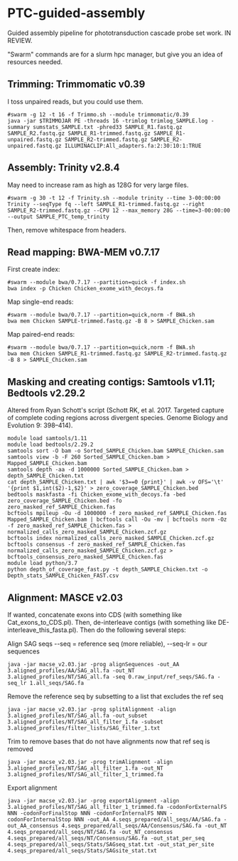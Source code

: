 # PTC-guided-assembly
Guided assembly pipeline for phototransduction cascade probe set work. IN REVIEW.

"Swarm" commands are for a slurm hpc manager, but give you an idea of resources needed.

## Trimming:	Trimmomatic v0.39
I toss unpaired reads, but you could use them.

    #swarm -g 12 -t 16 -f Trimmo.sh --module trimmomatic/0.39
    java -jar $TRIMMOJAR PE -threads 16 -trimlog trimlog_SAMPLE.log -summary sumstats_SAMPLE.txt -phred33 SAMPLE_R1.fastq.gz SAMPLE_R2.fastq.gz SAMPLE_R1-trimmed.fastq.gz SAMPLE_R1-unpaired.fastq.gz SAMPLE_R2-trimmed.fastq.gz SAMPLE_R2-unpaired.fastq.gz ILLUMINACLIP:All_adapters.fa:2:30:10:1:TRUE


## Assembly:	Trinity v2.8.4
May need to increase ram as high as 128G for very large files.

    #swarm -g 30 -t 12 -f Trinity.sh --module trinity --time 3-00:00:00
    Trinity --seqType fq --left SAMPLE_R1-trimmed.fastq.gz --right SAMPLE_R2-trimmed.fastq.gz --CPU 12 --max_memory 28G --time=3-00:00:00 --output SAMPLE_PTC_temp_trinity

Then, remove whitespace from headers.


## Read mapping:	BWA-MEM v0.7.17

First create index:

    #swarm --module bwa/0.7.17 --partition=quick -f index.sh
    bwa index -p Chicken Chicken_exome_with_decoys.fa

Map single-end reads:

    #swarm --module bwa/0.7.17 --partition=quick,norm -f BWA.sh
    bwa mem Chicken SAMPLE-trimmed.fastq.gz -B 8 > SAMPLE_Chicken.sam

Map paired-end reads:

    #swarm --module bwa/0.7.17 --partition=quick,norm -f BWA.sh
    bwa mem Chicken SAMPLE_R1-trimmed.fastq.gz SAMPLE_R2-trimmed.fastq.gz -B 8 > SAMPLE_Chicken.sam


## Masking and creating contigs:	Samtools v1.11; Bedtools v2.29.2
Altered from Ryan Schott's script (Schott RK, et al. 2017. Targeted capture of complete coding regions across divergent species. Genome Biology and Evolution 9: 398–414).

    module load samtools/1.11
    module load bedtools/2.29.2
    samtools sort -O bam -o Sorted_SAMPLE_Chicken.bam SAMPLE_Chicken.sam
    samtools view -b -F 260 Sorted_SAMPLE_Chicken.bam > Mapped_SAMPLE_Chicken.bam
    samtools depth -aa -d 1000000 Sorted_SAMPLE_Chicken.bam > depth_SAMPLE_Chicken.txt
    cat depth_SAMPLE_Chicken.txt | awk '$3==0 {print}' | awk -v OFS='\t' '{print $1,int($2)-1,$2}' > zero_coverage_SAMPLE_Chicken.bed
    bedtools maskfasta -fi Chicken_exome_with_decoys.fa -bed zero_coverage_SAMPLE_Chicken.bed -fo zero_masked_ref_SAMPLE_Chicken.fas
    bcftools mpileup -Ou -d 1000000 -f zero_masked_ref_SAMPLE_Chicken.fas Mapped_SAMPLE_Chicken.bam | bcftools call -Ou -mv | bcftools norm -Oz -f zero_masked_ref_SAMPLE_Chicken.fas > normalized_calls_zero_masked_SAMPLE_Chicken.zcf.gz
    bcftools index normalized_calls_zero_masked_SAMPLE_Chicken.zcf.gz
    bcftools consensus -f zero_masked_ref_SAMPLE_Chicken.fas normalized_calls_zero_masked_SAMPLE_Chicken.zcf.gz >   bcftools_consensus_zero_masked_SAMPLE_Chicken.fas
    module load python/3.7
    python depth_of_coverage_fast.py -t depth_SAMPLE_Chicken.txt -o  Depth_stats_SAMPLE_Chicken_FAST.csv 



## Alignment:	MASCE v2.03
If wanted, concatenate exons into CDS (with something like Cat_exons_to_CDS.pl). Then, de-interleave contigs (with something like DE-interleave_this_fasta.pl). Then do the following several steps:

Align SAG seqs --seq = reference seq (more reliable), --seq-lr = our sequences

    java -jar macse_v2.03.jar -prog alignSequences -out_AA 3.aligned_profiles/AA/SAG_all.fa -out_NT 3.aligned_profiles/NT/SAG_all.fa -seq 0.raw_input/ref_seqs/SAG.fa -seq_lr 1.all_seqs/SAG.fa

Remove the reference seq by subsetting to a list that excludes the ref seq

    java -jar macse_v2.03.jar -prog splitAlignment -align 3.aligned_profiles/NT/SAG_all.fa -out_subset 3.aligned_profiles/NT/SAG_all_filter_1.fa -subset 3.aligned_profiles/filter_lists/SAG_filter_1.txt

Trim to remove bases that do not have alignments now that ref seq is removed

    java -jar macse_v2.03.jar -prog trimAlignment -align 3.aligned_profiles/NT/SAG_all_filter_1.fa -out_NT 3.aligned_profiles/NT/SAG_all_filter_1_trimmed.fa

Export alignment

    java -jar macse_v2.03.jar -prog exportAlignment -align 3.aligned_profiles/NT/SAG_all_filter_1_trimmed.fa -codonForExternalFS NNN -codonForFinalStop NNN -codonForInternalFS NNN -codonForInternalStop NNN -out_AA 4.seqs_prepared/all_seqs/AA/SAG.fa -out_AA_consensus 4.seqs_prepared/all_seqs/AA/Consensus/SAG.fa -out_NT 4.seqs_prepared/all_seqs/NT/SAG.fa -out_NT_consensus 4.seqs_prepared/all_seqs/NT/Consensus/SAG.fa -out_stat_per_seq 4.seqs_prepared/all_seqs/Stats/SAGseq_stat.txt -out_stat_per_site 4.seqs_prepared/all_seqs/Stats/SAGsite_stat.txt


